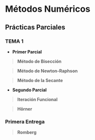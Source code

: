 # Métodos Numéricos

## Prácticas Parciales

### TEMA 1

+ **Primer Parcial**

>**Método de Bisección**

>**Método de Newton-Raphson**

>**Método de la Secante**


+ **Segundo Parcial**

>**Iteración Funcional**

>**Hörner**

### Primera Entrega

>**Romberg**